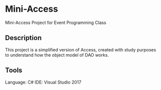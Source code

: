 # Mini-Access
Mini-Access Project for Event Programming Class

## Description
This project is a simplified version of Access, created with study purposes to understand how the object model of DAO works.

## Tools
Language: C#
IDE: Visual Studio 2017
